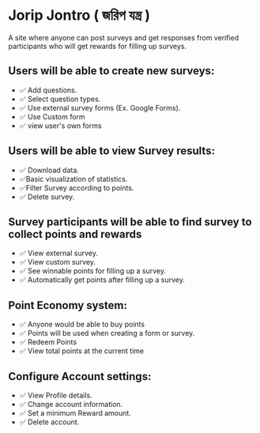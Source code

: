 # Jorip Jontro ( জরিপ যন্ত্র )	
A site where anyone can post surveys and get responses from verified participants who will get rewards for filling up surveys.	

## Users will be able to create new surveys:
- ✅ Add questions.
- ✅ Select question types.
- ✅ Use external survey forms (Ex. Google Forms).
- ✅ Use Custom form
- ✅ view user's own forms
  
## Users will be able to view Survey results:
- ✅ Download data.
- ✅Basic visualization of statistics.
- ✅Filter Survey according to points.
- ✅ Delete survey.
  
## Survey participants will be able to find survey to collect points and rewards
- ✅ View external survey.
- ✅ View custom survey.
- ✅ See winnable points for filling up a survey.
- ✅ Automatically get points after filling up a survey.

  
## Point Economy system:
- ✅ Anyone would be able to buy points 
- ✅ Points will be used when creating a form or survey.
- ✅ Redeem Points
- ✅ View total points at the current time
  
## Configure Account settings:
- ✅ View Profile details.
- ✅ Change account information.
- ✅ Set a minimum Reward amount.
- ✅ Delete account.